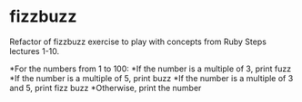 # fizzbuzz

Refactor of fizzbuzz exercise to play with concepts from Ruby Steps lectures 1-10.

*For the numbers from 1 to 100:
*If the number is a multiple of 3, print fuzz
*If the number is a multiple of 5, print buzz
*If the number is a multiple of 3 and 5, print fizz buzz
*Otherwise, print the number
